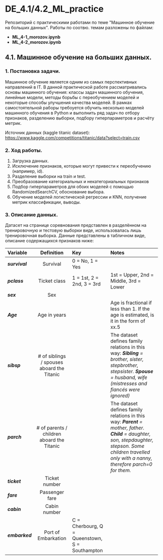 # DE_4.1/4.2_ML_practice  
Репозиторий с практическими работами по теме "Машинное обучение на больших данных". Работы по соотвю. темам разложены по файлам:  
- **ML_4-1_morozov.ipynb**  
- **ML_4-2_morozov.ipynb**  

## 4.1. Машинное обучение на больших данных.  

### 1. Постановка задачи.

Машинное обучение является одним из самых перспективных направлений в IT. В данной практической работе рассматривались основы машинного обучения: классы задач машинного обучения, линейные модели, методы борьбы с переобучением моделей и некоторые способы улучшения качества моделей. В рамках самостоятельной раборы требоуется обучить несколько моделей машинного обучения в Python и выполнить ряд задач по отбору признаков, разделению выборки, подбору гиперпараметров и расчёту метрик.  

Источник данных (kaggle titanic dataset): https://www.kaggle.com/competitions/titanic/data?select=train.csv


### 2. Ход работы.

1. Загрузка данных.
2. Исключение признаков, которые могут привести к переобучению (например, id).
3. Разделение выборки на train и test.
4. Преобразование категориальных и некатегориальных признаков
5. Подбор гиперпараметров для обоих моделей с помощью RandomizedSearchCV, обоснование выбора.
6. Обучение моделей логистической регрессии и KNN, получение метрик классификации, выводы.

### 3. Описание данных.

Датасет на странице соревнования представлен в разделённом на тренировочную и тестовую выборки виде, использовалась лишь тренировочная выборка. Данные представлены в табличном виде, описание содержащихся признаков ниже:  

Variable | Definition | Key | Notes
:------ | :------: | :------ | :------
***survival*** | Survival | 0 = No, 1 = Yes|
***pclass*** | Ticket class | 1 = 1st, 2 = 2nd, 3 = 3rd | 1st = Upper, 2nd = Middle, 3rd = Lower 
***sex*** | Sex | 
***Age*** |	Age in years | | Age is fractional if less than 1. If the age is estimated, is it in the form of xx.5 
***sibsp***	| # of siblings / spouses aboard the Titanic | | The dataset defines family relations in this way:  ***Sibling*** *= brother, sister, stepbrother, stepsister.*  ***Spouse*** *= husband, wife (mistresses and fiancés were ignored)*  
***parch***	| # of parents / children aboard the Titanic | | The dataset defines family relations in this way:  ***Parent*** *= mother, father.*  ***Child*** *= daughter, son, stepdaughter, stepson. Some children travelled only with a nanny, therefore parch=0 for them.*
***ticket*** |	Ticket number	| 
***fare***	| Passenger fare	| 
***cabin***	| Cabin number	| 
***embarked***	| Port of Embarkation |	C = Cherbourg, Q = Queenstown, S = Southampton  
